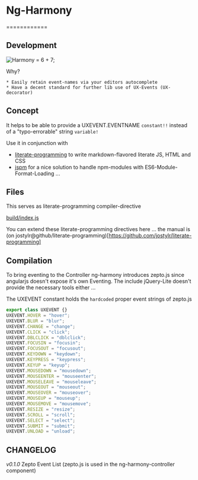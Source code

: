 # Ng-Harmony
============

## Development

![Harmony = 6 + 7;](logo.png "Harmony - Fire in my eyes")

Why?

    * Easily retain event-names via your editors autocomplete
    * Have a decent standard for further lib use of UX-Events (UX-decorator)

## Concept

It helps to be able to provide a UXEVENT.EVENTNAME `constant!!` instead of a
"typo-errorable" string `variable!`

Use it in conjunction with

* [literate-programming](http://npmjs.org/packages/literate-programming "click for npm-package-homepage") to write markdown-flavored literate JS, HTML and CSS
* [jspm](https://www.npmjs.com/package/jspm "click for npm-package-homepage") for a nice solution to handle npm-modules with ES6-Module-Format-Loading ...

## Files

This serves as literate-programming compiler-directive

[build/index.js](#Compilation "save:")

You can extend these literate-programming directives here ... the manual is (on jostylr@github/literate-programming)[https://github.com/jostylr/literate-programming]

## Compilation

To bring eventing to the Controller ng-harmony introduces zepto.js since angularjs
doesn't expose it's own Eventing. The include jQuery-Lite doesn't provide the
necessary tools either ...

The UXEVENT constant holds the `hardcoded` proper event strings of zepto.js

```javascript
export class UXEVENT {}
UXEVENT.HOVER = "hover";
UXEVENT.BLUR = "blur";
UXEVENT.CHANGE = "change";
UXEVENT.CLICK = "click";
UXEVENT.DBLCLICK = "dblclick";
UXEVENT.FOCUSIN = "focusin";
UXEVENT.FOCUSOUT = "focusout";
UXEVENT.KEYDOWN = "keydown";
UXEVENT.KEYPRESS = "keypress";
UXEVENT.KEYUP = "keyup";
UXEVENT.MOUSEDOWN = "mousedown";
UXEVENT.MOUSEENTER = "mouseenter";
UXEVENT.MOUSELEAVE = "mouseleave";
UXEVENT.MOUSEOUT = "mouseout";
UXEVENT.MOUSEOVER = "mouseover";
UXEVENT.MOUSEUP = "mouseup";
UXEVENT.MOUSEMOVE = "mousemove";
UXEVENT.RESIZE = "resize";
UXEVENT.SCROLL = "scroll";
UXEVENT.SELECT = "select";
UXEVENT.SUBMIT = "submit";
UXEVENT.UNLOAD = "unload";
```

## CHANGELOG

*v0.1.0* Zepto Event List (zepto.js is used in the ng-harmony-controller component)
